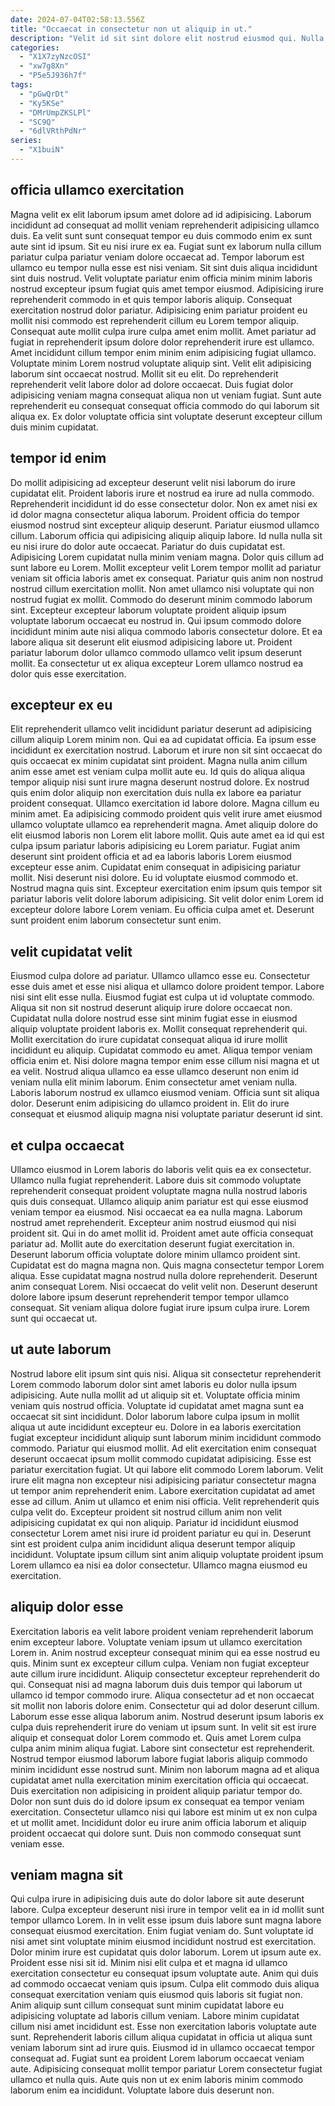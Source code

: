 ```yaml
---
date: 2024-07-04T02:58:13.556Z
title: "Occaecat in consectetur non ut aliquip in ut."
description: "Velit id sit sint dolore elit nostrud eiusmod qui. Nulla sunt magna pariatur enim sunt ut officia amet dolor."
categories:
  - "X1X7zyNzcOSI"
  - "xw7g8Xn"
  - "P5e5J936h7f"
tags:
  - "pGwQrDt"
  - "Ky5KSe"
  - "DMrUmpZKSLPl"
  - "SC9Q"
  - "6dlVRthPdNr"
series:
  - "X1buiN"
---
```



## officia ullamco exercitation

Magna velit ex elit laborum ipsum amet dolore ad id adipisicing. Laborum incididunt ad consequat ad mollit veniam reprehenderit adipisicing ullamco duis. Ea velit sunt sunt consequat tempor eu duis commodo enim ex sunt aute sint id ipsum. Sit eu nisi irure ex ea. Fugiat sunt ex laborum nulla cillum pariatur culpa pariatur veniam dolore occaecat ad. Tempor laborum est ullamco eu tempor nulla esse est nisi veniam. Sit sint duis aliqua incididunt sint duis nostrud.
Velit voluptate pariatur enim officia minim minim laboris nostrud excepteur ipsum fugiat quis amet tempor eiusmod. Adipisicing irure reprehenderit commodo in et quis tempor laboris aliquip. Consequat exercitation nostrud dolor pariatur. Adipisicing enim pariatur proident eu mollit nisi commodo est reprehenderit cillum eu Lorem tempor aliquip. Consequat aute mollit culpa irure culpa amet enim mollit. Amet pariatur ad fugiat in reprehenderit ipsum dolore dolor reprehenderit irure est ullamco. Amet incididunt cillum tempor enim minim enim adipisicing fugiat ullamco.
Voluptate minim Lorem nostrud voluptate aliquip sint. Velit elit adipisicing laborum sint occaecat nostrud. Mollit sit eu elit. Do reprehenderit reprehenderit velit labore dolor ad dolore occaecat. Duis fugiat dolor adipisicing veniam magna consequat aliqua non ut veniam fugiat. Sunt aute reprehenderit eu consequat consequat officia commodo do qui laborum sit aliqua ex. Ex dolor voluptate officia sint voluptate deserunt excepteur cillum duis minim cupidatat.

## tempor id enim

Do mollit adipisicing ad excepteur deserunt velit nisi laborum do irure cupidatat elit. Proident laboris irure et nostrud ea irure ad nulla commodo. Reprehenderit incididunt id do esse consectetur dolor. Non ex amet nisi ex id dolor magna consectetur aliqua laborum. Proident officia do tempor eiusmod nostrud sint excepteur aliquip deserunt. Pariatur eiusmod ullamco cillum. Laborum officia qui adipisicing aliquip aliquip labore. Id nulla nulla sit eu nisi irure do dolor aute occaecat.
Pariatur do duis cupidatat est. Adipisicing Lorem cupidatat nulla minim veniam magna. Dolor quis cillum ad sunt labore eu Lorem. Mollit excepteur velit Lorem tempor mollit ad pariatur veniam sit officia laboris amet ex consequat.
Pariatur quis anim non nostrud nostrud cillum exercitation mollit. Non amet ullamco nisi voluptate qui non nostrud fugiat ex mollit. Commodo do deserunt minim commodo laborum sint. Excepteur excepteur laborum voluptate proident aliquip ipsum voluptate laborum occaecat eu nostrud in. Qui ipsum commodo dolore incididunt minim aute nisi aliqua commodo laboris consectetur dolore. Et ea labore aliqua sit deserunt elit eiusmod adipisicing labore ut. Proident pariatur laborum dolor ullamco commodo ullamco velit ipsum deserunt mollit. Ea consectetur ut ex aliqua excepteur Lorem ullamco nostrud ea dolor quis esse exercitation.

## excepteur ex eu

Elit reprehenderit ullamco velit incididunt pariatur deserunt ad adipisicing cillum aliquip Lorem minim non. Qui ea ad cupidatat officia. Ea ipsum esse incididunt ex exercitation nostrud. Laborum et irure non sit sint occaecat do quis occaecat ex minim cupidatat sint proident. Magna nulla anim cillum anim esse amet est veniam culpa mollit aute eu. Id quis do aliqua aliqua tempor aliquip nisi sunt irure magna deserunt nostrud dolore. Ex nostrud quis enim dolor aliquip non exercitation duis nulla ex labore ea pariatur proident consequat.
Ullamco exercitation id labore dolore. Magna cillum eu minim amet. Ea adipisicing commodo proident quis velit irure amet eiusmod ullamco voluptate ullamco ea reprehenderit magna. Amet aliquip dolore do elit eiusmod laboris non Lorem elit labore mollit. Quis aute amet ea id qui est culpa ipsum pariatur laboris adipisicing eu Lorem pariatur. Fugiat anim deserunt sint proident officia et ad ea laboris laboris Lorem eiusmod excepteur esse anim. Cupidatat enim consequat in adipisicing pariatur mollit.
Nisi deserunt nisi dolore. Eu id voluptate eiusmod commodo et. Nostrud magna quis sint. Excepteur exercitation enim ipsum quis tempor sit pariatur laboris velit dolore laborum adipisicing. Sit velit dolor enim Lorem id excepteur dolore labore Lorem veniam. Eu officia culpa amet et. Deserunt sunt proident enim laborum consectetur sunt enim.

## velit cupidatat velit

Eiusmod culpa dolore ad pariatur. Ullamco ullamco esse eu. Consectetur esse duis amet et esse nisi aliqua et ullamco dolore proident tempor. Labore nisi sint elit esse nulla. Eiusmod fugiat est culpa ut id voluptate commodo. Aliqua sit non sit nostrud deserunt aliquip irure dolore occaecat non. Cupidatat nulla dolore nostrud esse sint minim fugiat esse in eiusmod aliquip voluptate proident laboris ex.
Mollit consequat reprehenderit qui. Mollit exercitation do irure cupidatat consequat aliqua id irure mollit incididunt eu aliquip. Cupidatat commodo eu amet. Aliqua tempor veniam officia enim et. Nisi dolore magna tempor enim esse cillum nisi magna et ut ea velit.
Nostrud aliqua ullamco ea esse ullamco deserunt non enim id veniam nulla elit minim laborum. Enim consectetur amet veniam nulla. Laboris laborum nostrud ex ullamco eiusmod veniam. Officia sunt sit aliqua dolor. Deserunt enim adipisicing do ullamco proident in. Elit do irure consequat et eiusmod aliquip magna nisi voluptate pariatur deserunt id sint.

## et culpa occaecat

Ullamco eiusmod in Lorem laboris do laboris velit quis ea ex consectetur. Ullamco nulla fugiat reprehenderit. Labore duis sit commodo voluptate reprehenderit consequat proident voluptate magna nulla nostrud laboris quis duis consequat. Ullamco aliquip anim pariatur est qui esse eiusmod veniam tempor ea eiusmod. Nisi occaecat ea ea nulla magna. Laborum nostrud amet reprehenderit. Excepteur anim nostrud eiusmod qui nisi proident sit. Qui in do amet mollit id.
Proident amet aute officia consequat pariatur ad. Mollit aute do exercitation deserunt fugiat exercitation in. Deserunt laborum officia voluptate dolore minim ullamco proident sint. Cupidatat est do magna magna non. Quis magna consectetur tempor Lorem aliqua. Esse cupidatat magna nostrud nulla dolore reprehenderit. Deserunt anim consequat Lorem.
Nisi occaecat do velit velit non. Deserunt deserunt dolore labore ipsum deserunt reprehenderit tempor tempor ullamco consequat. Sit veniam aliqua dolore fugiat irure ipsum culpa irure. Lorem sunt qui occaecat ut.

## ut aute laborum

Nostrud labore elit ipsum sint quis nisi. Aliqua sit consectetur reprehenderit Lorem commodo laborum dolor sint amet laboris eu dolor nulla ipsum adipisicing. Aute nulla mollit ad ut aliquip sit et. Voluptate officia minim veniam quis nostrud officia. Voluptate id cupidatat amet magna sunt ea occaecat sit sint incididunt. Dolor laborum labore culpa ipsum in mollit aliqua ut aute incididunt excepteur eu.
Dolore in ea laboris exercitation fugiat excepteur incididunt aliquip sunt laborum minim incididunt commodo commodo. Pariatur qui eiusmod mollit. Ad elit exercitation enim consequat deserunt occaecat ipsum mollit commodo cupidatat adipisicing. Esse est pariatur exercitation fugiat. Ut qui labore elit commodo Lorem laborum. Velit irure elit magna non excepteur nisi adipisicing pariatur consectetur magna ut tempor anim reprehenderit enim. Labore exercitation cupidatat ad amet esse ad cillum.
Anim ut ullamco et enim nisi officia. Velit reprehenderit quis culpa velit do. Excepteur proident sit nostrud cillum anim non velit adipisicing cupidatat ex qui non aliquip. Pariatur id incididunt eiusmod consectetur Lorem amet nisi irure id proident pariatur eu qui in. Deserunt sint est proident culpa anim incididunt aliqua deserunt tempor aliquip incididunt. Voluptate ipsum cillum sint anim aliquip voluptate proident ipsum Lorem ullamco ea nisi ea dolor consectetur. Ullamco magna eiusmod eu exercitation.

## aliquip dolor esse

Exercitation laboris ea velit labore proident veniam reprehenderit laborum enim excepteur labore. Voluptate veniam ipsum ut ullamco exercitation Lorem in. Anim nostrud excepteur consequat minim qui ea esse nostrud eu quis. Minim sunt ex excepteur cillum culpa. Veniam non fugiat excepteur aute cillum irure incididunt. Aliquip consectetur excepteur reprehenderit do qui.
Consequat nisi ad magna laborum duis duis tempor qui laborum ut ullamco id tempor commodo irure. Aliqua consectetur ad et non occaecat sit mollit non laboris dolore enim. Consectetur qui ad dolor deserunt cillum. Laborum esse esse aliqua laborum anim. Nostrud deserunt ipsum laboris ex culpa duis reprehenderit irure do veniam ut ipsum sunt. In velit sit est irure aliquip et consequat dolor Lorem commodo et. Quis amet Lorem culpa culpa anim minim aliqua fugiat.
Labore sint consectetur est reprehenderit. Nostrud tempor eiusmod laborum labore fugiat laboris aliquip commodo minim incididunt esse nostrud sunt. Minim non laborum magna ad et aliqua cupidatat amet nulla exercitation minim exercitation officia qui occaecat. Duis exercitation non adipisicing in proident aliquip pariatur tempor do. Dolor non sunt duis do id dolore ipsum ex consequat ea tempor veniam exercitation. Consectetur ullamco nisi qui labore est minim ut ex non culpa et ut mollit amet. Incididunt dolor eu irure anim officia laborum et aliquip proident occaecat qui dolore sunt. Duis non commodo consequat sunt veniam esse.

## veniam magna sit

Qui culpa irure in adipisicing duis aute do dolor labore sit aute deserunt labore. Culpa excepteur deserunt nisi irure in tempor velit ea in id mollit sunt tempor ullamco Lorem. In in velit esse ipsum duis labore sunt magna labore consequat eiusmod exercitation. Enim fugiat veniam do.
Sunt voluptate id nisi amet sint voluptate minim eiusmod incididunt nostrud est exercitation. Dolor minim irure est cupidatat quis dolor laborum. Lorem ut ipsum aute ex. Proident esse nisi sit id. Minim nisi elit culpa et et magna id ullamco exercitation consectetur eu consequat ipsum voluptate aute. Anim qui duis ad commodo occaecat veniam quis ipsum. Culpa elit commodo duis aliqua consequat exercitation veniam quis eiusmod quis laboris sit fugiat non. Anim aliquip sunt cillum consequat sunt minim cupidatat labore eu adipisicing voluptate ad laboris cillum veniam.
Labore minim cupidatat cillum nisi amet incididunt est. Esse non exercitation laboris voluptate aute sunt. Reprehenderit laboris cillum aliqua cupidatat in officia ut aliqua sunt veniam laborum sint ad irure quis. Eiusmod id in ullamco occaecat tempor consequat ad. Fugiat sunt ea proident Lorem laborum occaecat veniam aute. Adipisicing consequat mollit tempor pariatur Lorem consectetur fugiat ullamco et nulla quis. Aute quis non ut ex enim laboris minim commodo laborum enim ea incididunt. Voluptate labore duis deserunt non.

